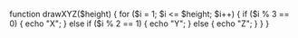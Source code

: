 function drawXYZ($height) {
    for ($i = 1; $i <= $height; $i++) {
        if ($i % 3 == 0) {
            echo "X";
        } else if ($i % 2 == 1) {
            echo "Y";
        } else {
            echo "Z";
        }
    }
}
